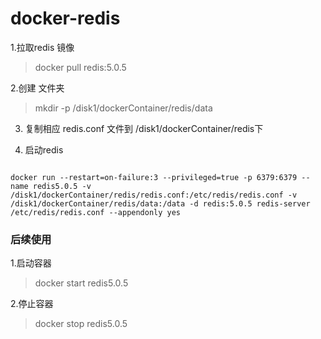 # docker-redis

1.拉取redis 镜像

>docker pull redis:5.0.5

2.创建 文件夹

>mkdir -p /disk1/dockerContainer/redis/data


3. 复制相应 redis.conf 文件到 /disk1/dockerContainer/redis下

4. 启动redis

```aidl

docker run --restart=on-failure:3 --privileged=true -p 6379:6379 --name redis5.0.5 -v /disk1/dockerContainer/redis/redis.conf:/etc/redis/redis.conf -v /disk1/dockerContainer/redis/data:/data -d redis:5.0.5 redis-server /etc/redis/redis.conf --appendonly yes

```


### 后续使用

1.启动容器 

> docker start redis5.0.5

2.停止容器

>docker stop redis5.0.5
